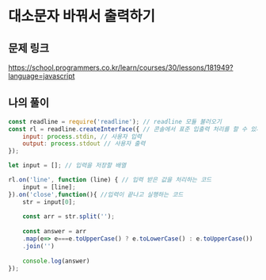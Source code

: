 # 대소문자 바꿔서 출력하기

## 문제 링크

https://school.programmers.co.kr/learn/courses/30/lessons/181949?language=javascript
<br>

## 나의 풀이

```js
const readline = require('readline'); // readline 모듈 불러오기
const rl = readline.createInterface({ // 콘솔에서 표준 입출력 처리를 할 수 있게 해주는 객체
    input: process.stdin, // 사용자 입력
    output: process.stdout // 사용자 출력
});

let input = []; // 입력을 저장할 배열

rl.on('line', function (line) { // 입력 받은 값을 처리하는 코드
    input = [line];
}).on('close',function(){ //입력이 끝나고 실행하는 코드
    str = input[0];
    
    const arr = str.split('');
    
    const answer = arr
    .map(e=> e===e.toUpperCase() ? e.toLowerCase() : e.toUpperCase())
    .join('')
    
    console.log(answer)
});
```